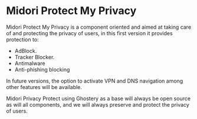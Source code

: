 # Midori Protect My Privacy 
Midori Protect My Privacy is a component oriented and aimed at taking care of and protecting the privacy of users, in this first version it provides protection to:

* AdBlock.
* Tracker Blocker.
* Antimalware
* Anti-phishing blocking

In future versions, the option to activate VPN and DNS navigation among other features will be available.

Midori Privacy Protect using Ghostery as a base will always be open source as will all components, and we will always preserve and protect the privacy of users.
